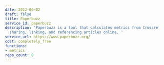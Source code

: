```yaml
---
date: 2022-06-02
draft: false
title: Paperbuzz
service_id: paperbuzz
description: 'Paperbuzz is a tool that calculates metrics from Crossref Event Data:
  sharing, linking, and referencing articles online. '
service_url: https://www.paperbuzz.org/
cost: completely_free
functions:
- metrics
repo_count: 0
---
```




